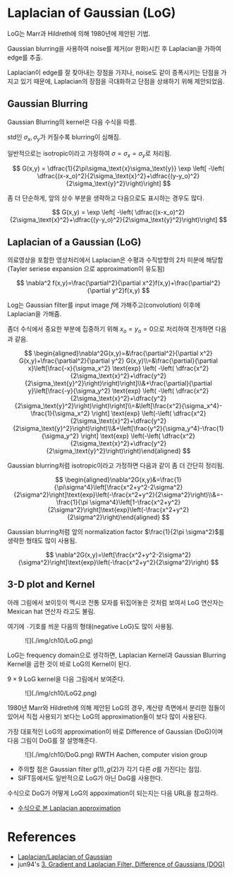 # Laplacian of Gaussian (LoG)

LoG는 Marr과 Hildreth에 의해 1980년에 제안된 기법. 

Gaussian blurring을 사용하여 noise를 제거(or 완화)시킨 후 Laplacian을 가하여 edge를 추출.

Laplacian이 edge를 잘 찾아내는 장점을 가지나, noise도 같이 증폭시키는 단점을 가지고 있기 때문에, Laplacian의 장점을 극대화하고 단점을 상쇄하기 위해 제안되었음.

## Gaussian Blurring

Gaussian Blurring의 kernel은 다음 수식을 따름.

std인 $\sigma_x,\sigma_y$가 커질수록 blurring이 심해짐.

일반적으로는 isotropic이라고 가정하여 $\sigma=\sigma_x=\sigma_y$로 처리됨.

$$
G(x,y) = \dfrac{1}{2\pi\sigma_\text{x}\sigma_\text{y}} \exp \left[ -\left( \dfrac{(x-x_o)^2}{2\sigma_\text{x}^2}+\dfrac{(y-y_o)^2}{2\sigma_\text{y}^2}\right)\right]
$$

좀 더 단순하게, 앞의 상수 부분을 생략하고 다음으로도 표시하는 경우도 많다.

$$
G(x,y) = \exp \left[ -\left( \dfrac{(x-x_o)^2}{2\sigma_\text{x}^2}+\dfrac{(y-y_o)^2}{2\sigma_\text{y}^2}\right)\right]
$$

## Laplacian of a Gaussian (LoG)

의료영상을 포함한 영상처리에서 Laplacian은 수평과 수직방향의 2차 미분에 해당함(Tayler seriese expansion 으로 approximation이 유도됨)

$$
\nabla^2 f(x,y)=\frac{\partial^2}{\partial x^2}f(x,y)+\frac{\partial^2}{\partial y^2}f(x,y)
$$

Log는 Gaussian filter를 input image $f$에 가해주고(convolution) 이후에 Laplacian을 가해줌. 

좀더 수식에서 중요한 부분에 집중하기 위해 $x_o=y_o=0$으로 처리하여 전개하면 다음과 같음.

$$
\begin{aligned}\nabla^2G(x,y)=&\frac{\partial^2}{\partial x^2} G(x,y)+\frac{\partial^2}{\partial y^2} G(x,y)\\=&\frac{\partial}{\partial x}\left[\frac{-x}{\sigma_x^2} \text{exp} \left( -\left( \dfrac{x^2}{2\sigma_\text{x}^2}+\dfrac{y^2}{2\sigma_\text{y}^2}\right)\right)\right]\\&+\frac{\partial}{\partial y}\left[\frac{-y}{\sigma_y^2} \text{exp} \left( -\left( \dfrac{x^2}{2\sigma_\text{x}^2}+\dfrac{y^2}{2\sigma_\text{y}^2}\right)\right)\right]\\=&\left[\frac{x^2}{\sigma_x^4}-\frac{1}{\sigma_x^2} \right] \text{exp} \left(-\left( \dfrac{x^2}{2\sigma_\text{x}^2}+\dfrac{y^2}{2\sigma_\text{y}^2}\right)\right)\\&+\left[\frac{y^2}{\sigma_y^4}-\frac{1}{\sigma_y^2} \right] \text{exp} \left(-\left( \dfrac{x^2}{2\sigma_\text{x}^2}+\dfrac{y^2}{2\sigma_\text{y}^2}\right)\right)\end{aligned}
$$

Gaussian blurring처럼 isotropic이라고 가정하면 다음과 같이 좀 더 간단히 정리됨.

$$
\begin{aligned}\nabla^2G(x,y)&=\frac{1}{\pi\sigma^4}\left[\frac{x^2+y^2-2\sigma^2}{2\sigma^2}\right]\text{exp}\left(-\frac{x^2+y^2}{2\sigma^2}\right)\\&=-\frac{1}{\pi \sigma^4}\left[1-\frac{x^2+y^2}{2\sigma^2}\right]\text{exp}\left(-\frac{x^2+y^2}{2\sigma^2}\right)\end{aligned}
$$

Gaussian blurring처럼 앞의 normalization factor $\frac{1}{2\pi \sigma^2}$를 생략한 형태도 많이 사용됨.

$$
\nabla^2G(x,y)=\left[\frac{x^2+y^2-2\sigma^2}{\sigma^2}\right]\text{exp}\left(-\frac{x^2+y^2}{2\sigma^2}\right)
$$

## 3-D plot and Kernel

아래 그림에서 보이듯이 멕시코 전통 모자를 뒤집어놓은 것처럼 보여서 LoG 연산자는 Mexican hat 연산자 라고도 불림.

여기에 `-`기호를 씌운 다음의 형태(negative LoG)도 많이 사용됨.

<figure markdown>
![](./img/ch10/LoG.png)
</figure markdown>

LoG는 frequency domain으로 생각하면, Laplacian Kernel과 Gaussian Blurring Kernel을 곱한 것이 바로 LoG의 Kernel이 된다.

$9\times 9$ LoG kernel을 다음 그림에서 보여준다.

<figure markdown>
![](./img/ch10/LoG2.png)
</figure markdown>

1980년 Marr와 Hildreth에 의해 제안된 LoG의 경우, 계산량 측면에서 분리한 점들이 있어서 직접 사용되기 보다는
LoG의 approximation들이 보다 많이 사용된다.

가장 대표적인 LoG의 approximation이 바로 Difference of Gaussian (DoG)이며 다음 그림이 DoG를 잘 설명해준다.

<figure markdown>
![](./img/ch10/DoG.png)
<figcap>RWTH Aachen, computer vision group</figcap>
</figure>

* 주의할 점은 Gaussian filter $g(1), g(2)$가 각기 다른 $\sigma$를 가진다는 점임.
* SIFT등에서도 일반적으로 LoG가 아닌 DoG를 사용한다.

수식으로 DoG가 어떻게 LoG의 appoximation이 되는지는 다음 URL을 참고하라.

* [수식으로 본 Laplacian approximation](./cv2/ch02/dip_pyramid.md#수식으로-본-laplacian-approximation)

# References

* [Laplacian/Laplacian of Gaussian](https://homepages.inf.ed.ac.uk/rbf/HIPR2/log.htm)
* jun94's [3. Gradient and Laplacian Filter, Difference of Gaussians (DOG)](https://medium.com/jun94-devpblog/cv-3-gradient-and-laplacian-filter-difference-of-gaussians-dog-7c22e4a9d6cc)
